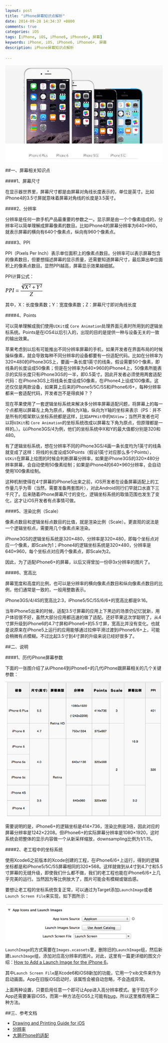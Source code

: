 ```yaml
---
layout: post
title: "iPhone屏幕知识点解析"
date: 2014-09-28 14:34:37 +0800
comments: true
categories: iOS
tags: [iPhone, iOS, iPhone6, iPhone6+, 屏幕]
keywords: iPhone, iOS, iPhone6, iPhone6+, 屏幕
description: iPhone屏幕知识点解析

---
```


![iphone5-6](/images/article7/iphone5-6.jpg)

##一、屏幕相关知识点

####1、屏幕尺寸

在显示器世界里，屏幕尺寸都是由屏幕对角线长度表示的，单位是英寸。比如iPhone4的3.5寸屏就意味着屏幕对角线的长度是3.5英寸。

####2、分辨率

分辨率是任何一款手机产品最重要的参数之一。显示屏是由一个个像素组成的，分辨率可以简单理解成屏幕像素的数目。比如iPhone4的屏幕分辨率为640×960，就表示屏幕的横向有640个像素点，纵向有960个像素点。

<!-- more -->

####3、PPI

PPI（Pixels Per Inch）表示单位面积上的像素点数目。分辨率可以表示屏幕包含的像素数目，但要想描述屏幕的显示质量，还需要知道屏幕尺寸，最后算出单位面积上的像素点数目。显然PPI越高，屏幕显示效果越细腻。

PPI计算公式：

![PPI](/images/article7/PPI.jpg)

其中，X：长度像素数；Y：宽度像素数；Z：屏幕尺寸即对角线长度

####4、Points

可以简单理解成我们使用`UIKit`或 `Core Animation`处理界面元素时所用到的逻辑坐标系统。Points是在iOS4以后引入的，出现的目的是提供一种与设备无关的一致的输出效果。

苹果考虑到以后有可能推出不同分辨率屏幕的手机，如果开发者在界面布局的时候操纵像素，就会导致每种不同分辨率的设备都要有一份适配代码。比如在分辨率为320×480的iPhone3GS上，要画一条长度1英寸的线条，假设需要50个像素，即线条的长度设成50像素；但是在分辨率为640×960的iPhone4上，50像素所能表示的实际长度只有iPhone3GS的一半，即0.5英寸。因此开发者必须使用两套适配代码：在iPhone3GS上将线条长度设成50像素，在iPhone4上设成100像素。这还仅仅是两款设备，如果算上后来的iPhone5/5C/5S和iPhone6/6+，每种分辨率都来一套适配代码，开发者岂不是得疯掉？？

现在苹果使用了一套逻辑坐标系统来解决多分辨率屏幕适配问题，将屏幕上的每一个点都用以屏幕左上角为原点，横向为X轴，纵向为Y轴的坐标来表示（PS：并不是所有的框架默认坐标系统都是这样，比如`APPKit`中的`NSView`；当然开发者也可以将`UIKit`和 `Core Animation`的坐标系统改成以屏幕左下角为原点，但原理都是一样的。）。以iPhone3GS/4为例，他们的坐标系统中X和Y的最大值都分别是320和480。

有了逻辑坐标系统，想在分辨率不同的iPhone3GS/4画一条长度均为1英寸的线条就变成了这样：将线的长度设成50Points（假设1英寸对应那么多个Points），`UIKit`在屏幕上绘图的时候会判断屏幕分辨率，如果是iPhone3GS的320×480分辨率屏幕，会自动使用50像素绘制；如果是iPhone4的640×960分辨率，会自动使用100像素绘制。

这种机制使得在4寸屏幕的iPhone5出来之前，iOS开发者在设备屏幕适配上的工作量几乎为零（当然，需要准备两套图片），对此Android同行们早就口水直下三千尺了。后来随着iPhone屏幕尺寸的变化，逻辑坐标系统的取值范围也发生了变化，这才让iOS开发者有点事情可做。


####5、渲染比例（Scale）

像素点数目和逻辑坐标点数目的比值，就是渲染比例（Scale）。更直观的说法是一个逻辑坐标点，需要用几个像素点来渲染。

iPhone3GS的逻辑坐标系统是320×480，分辨率是320×480，即每个坐标点对应一个像素，即Scale为1；iPhone4的逻辑坐标系统是320×480，分辨率是640×960，每个坐标点对应两个像素点，即Scale为2。

因此，为了适配iPhone6+的屏幕，以后又得曾加一份@3x分辨率的图片了。

####6、宽高比

屏幕宽度和高度的比例，也可以是分辨率的横向像素点数目和纵向像素点数目的比例，他们通常是一致的，一般用整数表示。

iPhone3GS/4/4S的宽高比2:3，iPhone5/5C/5S/6/6+的宽高比都是9:16。

当年iPhone5出来的时候，适配3.5寸屏幕的应用上下黑边的场景仍记忆犹新，用户体验很不好，虽然大部分应用都迅速的做了适配。还好苹果这次学聪明了，从4寸屏升级到iPhone6的4.7寸屏和iPhone6+的5.5寸屏，宽高比并没有变化。也就是说原来在iPhone5上运行的应用能够通过拉伸平滑过渡到iPhone6/6+上，可能会稍微有点模糊。不过比起3.5寸到4寸屏的升级来说已经好很多了。


##二、说明

####1、历代iPhone屏幕参数

下面的一张图介绍了从iPhone4到iPhone6+的几代iPhone跟屏幕相关的几个关键参数：

![iPhone_display](/images/article7/iPhone_display.png)

需要说明的是，iPhone6+的逻辑坐标是414×736，渲染比例是3倍，因此对应的屏幕分辨率是1242×2208。但iPhone6+的实际屏幕分辨率是1080×1920，这时系统会把整体的显示内容做一个从新采样缩放，downsampling比例为1/1.15。

####2、老工程中的坐标系统

使用Xcode6之前版本的Xcode创建的工程，在iPhone6/6+上运行，得到的逻辑坐标都是和iPhone5/5C/5S屏幕相同的320*568。这样就做到从4寸到4.7寸和5.5寸屏幕的无缝升级，即使我们什么都不做，我们的老工程也能在iPhone6/6+上几乎完美的运行。当然因为等比例放大了，图片可能会有模糊或锯齿感。

要想让老工程的坐标系统恢复正常，可以通过为Target添加`LaunchImage`或者`Launch Screen File`来实现，如下图所示：

![LaunchFile](/images/article7/LaunchFile.png)

`LaunchImage`的方式需要在`Images.xcassets`里，删除旧的`LaunchImage`组，然后新建`LaunchImage`组，添加对应高分辨率的图片。对此，这里有一篇更详细的图文介绍：[How to Add a Launch Image for the iPhone 6](http://matthewpalmer.net/blog/2014/09/10/iphone-6-plus-launch-image-adaptive-mode/)。

其中`Launch Screen File`是Xcode6和iOS8新加的功能，它用一个xib文件来作为启动画面。App在旧版iOS启动时，该属性会被自动忽略，不会造成异常。

上面两种设置，只要启用任意一个即可让App进入高分辨率模式。鉴于现在不少App还需要兼容iOS5，而第一种方法在iOS5上可能有[bug](http://stackoverflow.com/questions/19220082/support-of-ios-5-0-icons-with-xcode-5)，所以这里推荐用第二种方法。


##三、参考文档

* [Drawing and Printing Guide for iOS](https://developer.apple.com/library/ios/documentation/2DDrawing/Conceptual/DrawingPrintingios/GraphicsDrawingOverview/GraphicsDrawingOverview.html)
* [分辨率](http://baike.baidu.com/view/7687.htm)
* [大屏iPhone的适配](http://blog.ibireme.com/2014/09/16/adapted_to_iphone6/#rd?sukey=f3735aed1ca7f2658e86e2e18cb36d80fed889a7bdfd2d651a1aaef8f9941b691c71e4e8353e61cd57237e4cd0b3edc6#jtss-tsina)



